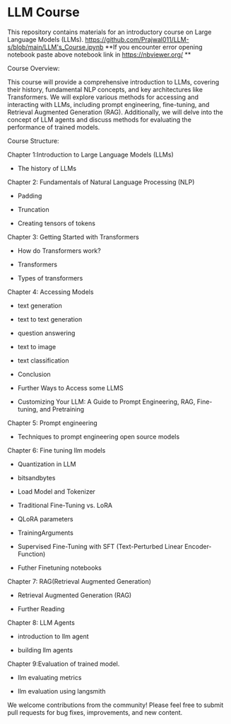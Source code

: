 # **LLM Course**

This repository contains materials for an introductory course on Large Language Models (LLMs).
https://github.com/Prajwal011/LLM-s/blob/main/LLM's_Course.ipynb 
**If you encounter error opening notebook paste above notebook link in https://nbviewer.org/ **

Course Overview:

This course will provide a comprehensive introduction to LLMs, covering their history, fundamental NLP concepts, and key architectures like Transformers. We will explore various methods for accessing and interacting with LLMs, including prompt engineering, fine-tuning, and Retrieval Augmented Generation (RAG). Additionally, we will delve into the concept of LLM agents and discuss methods for evaluating the performance of trained models.

Course Structure:

Chapter 1:Introduction to Large Language Models (LLMs)



- The history of LLMs



Chapter 2: Fundamentals of Natural Language Processing (NLP)



- Padding

- Truncation

- Creating tensors of tokens



Chapter 3: Getting Started with Transformers



- How do Transformers work?

- Transformers

- Types of transformers



Chapter 4: Accessing Models



- text generation

- text to text generation

- question answering

- text to image

- text classification

- Conclusion

- Further Ways to Access some LLMS

- Customizing Your LLM: A Guide to Prompt Engineering, RAG, Fine-tuning, and Pretraining



Chapter 5: Prompt engineering

- Techniques to prompt engineering open source models

Chapter 6: Fine tuning llm models



- Quantization in LLM

- bitsandbytes

- Load Model and Tokenizer

- Traditional Fine-Tuning vs. LoRA

- QLoRA parameters

- TrainingArguments

- Supervised Fine-Tuning with SFT (Text-Perturbed Linear Encoder-Function)

- Futher Finetuning notebooks



Chapter 7: RAG(Retrieval Augmented Generation)



- Retrieval Augmented Generation (RAG)

- Further Reading



Chapter 8: LLM Agents

- introduction to llm agent

- building llm agents

Chapter 9:Evaluation of trained model.

- llm evaluating metrics

- llm evaluation using langsmith



We welcome contributions from the community! Please feel free to submit pull requests for bug fixes, improvements, and new content.
